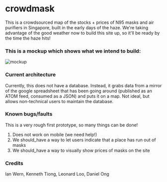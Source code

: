 crowdmask
=========

This is a crowdsourced map of the stocks + prices of N95 masks and air purifiers in Singapore, built in the early days of the haze. We're taking advantage of the good weather now to build this site up, so it'll be ready by the time the haze hits!

### This is a mockup which shows what we intend to build:

![mockup](https://raw.github.com/eidus/crowdhaze/master/n95_finder.png)


### Current architecture

Currently, this does not have a database. Instead, it grabs data from a mirror of the google spreadsheet that has been going around (published as an ATOM feed, consumed as a JSON) and puts it on a map. Not ideal, but allows non-technical users to maintain the database.

### Known bugs/faults

This is a very rough first prototype, so many things can be done!

1. Does not work on mobile (we need help!)
2. We should_have a way to let users indicate that a place has run out of masks
3. We should_have a way to visually show prices of masks on the site

### Credits

Ian Wern, Kenneth Tiong, Leonard Loo, Daniel Ong


